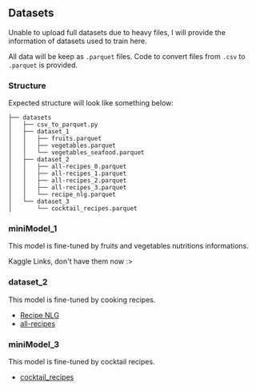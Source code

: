 ## Datasets

Unable to upload full datasets due to heavy files, I will provide the information of datasets used to train here.

All data will be keep as `.parquet` files. Code to convert files from `.csv` to `.parquet` is provided.

### Structure

Expected structure will look like something below:

```
├── datasets
│   ├── csv_to_parquet.py
│   ├── dataset_1
│   │   ├── fruits.parquet
│   │   ├── vegetables.parquet
│   │   └── vegetables_seafood.parquet
│   ├── dataset_2
│   │   ├── all-recipes_0.parquet
│   │   ├── all-recipes_1.parquet
│   │   ├── all-recipes_2.parquet
│   │   ├── all-recipes_3.parquet
│   │   └── recipe_nlg.parquet
│   └── dataset_3
│       └── cocktail_recipes.parquet
```

### miniModel_1

This model is fine-tuned by fruits and vegetables nutritions informations.

Kaggle Links, don't have them now :>

### dataset_2

This model is fine-tuned by cooking recipes.

- [Recipe NLG](https://recipenlg.cs.put.poznan.pl/dataset)
- [all-recipes](https://huggingface.co/datasets/corbt/all-recipes)

### miniModel_3

This model is fine-tuned by cocktail recipes.

- [cocktail_recipes](https://huggingface.co/datasets/brianarbuckle/cocktail_recipes)
